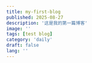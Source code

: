 ```yaml
---
title: my-first-blog
published: 2025-08-27
description: '这是我的第一篇博客'
image: ''
tags: [test blog]
category: 'daily'
draft: false 
lang: ''
---
```

